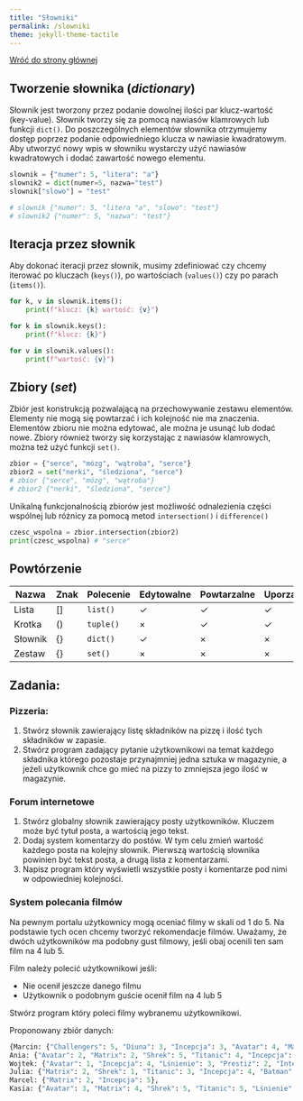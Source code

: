 ```yaml
---
title: "Słowniki"
permalink: /slowniki
theme: jekyll-theme-tactile
---
```


[Wróć do strony głównej](index.md)

## Tworzenie słownika (*dictionary*)
Słownik jest tworzony przez podanie dowolnej ilości par klucz-wartość (key-value). Słownik tworzy się za pomocą nawiasów klamrowych lub funkcji `dict()`. Do poszczególnych elementów słownika otrzymujemy dostęp poprzez podanie odpowiedniego klucza w nawiasie kwadratowym. Aby utworzyć nowy wpis w słowniku wystarczy użyć nawiasów kwadratowych i dodać zawartość nowego elementu.

```python
slownik = {"numer": 5, "litera": "a"}
slownik2 = dict(numer=5, nazwa="test")
slownik["slowo"] = "test"

# slownik {"numer": 5, "litera "a", "slowo": "test"}
# slownik2 {"numer": 5, "nazwa": "test"}
```

## Iteracja przez słownik
Aby dokonać iteracji przez słownik, musimy zdefiniować czy chcemy iterować po kluczach (`keys()`), po wartościach (`values()`) czy po parach (`items()`).

```python
for k, v in slownik.items():
    print(f"klucz: {k} wartość: {v}")

for k in slownik.keys():
    print(f"klucz: {k}")

for v in slownik.values():
    print(f"wartość: {v}")
```

## Zbiory (*set*)
Zbiór jest konstrukcją pozwalającą na przechowywanie zestawu elementów. Elementy nie mogą się powtarzać i ich kolejność nie ma znaczenia. Elementów zbioru nie można edytować, ale można je usunąć lub dodać nowe. Zbiory również tworzy się korzystając z nawiasów klamrowych, można też użyć funkcji `set()`.

```python
zbior = {"serce", "mózg", "wątroba", "serce"}
zbior2 = set("nerki", "śledziona", "serce")
# zbior {"serce", "mózg", "wątroba"}
# zbior2 {"nerki", "śledziona", "serce"}
```

Unikalną funkcjonalnością zbiorów jest możliwość odnalezienia części wspólnej lub różnicy za pomocą metod `intersection()` i `difference()`

```python
czesc_wspolna = zbior.intersection(zbior2)
print(czesc_wspolna) # "serce"
```

## Powtórzenie

Nazwa | Znak | Polecenie | Edytowalne | Powtarzalne | Uporządkowane
---|---|---|---|---|---
Lista | [] | `list()` | ✓ | ✓ | ✓
Krotka | () | `tuple()` | × | ✓ | ✓
Słownik | {} | `dict()` | ✓ | ×| ×
Zestaw | {} | `set()` | × | × | ×

## Zadania:
### Pizzeria:
1. Stwórz słownik zawierający listę składników na pizzę i ilość tych składników w zapasie.
2. Stwórz program zadający pytanie użytkownikowi na temat każdego składnika którego pozostaje przynajmniej jedna sztuka w magazynie, a jeżeli użytkownik chce go mieć na pizzy to zmniejsza jego ilość w magazynie.

### Forum internetowe
1. Stwórz globalny słownik zawierający posty użytkowników. Kluczem może być tytuł posta, a wartością jego tekst.
2. Dodaj system komentarzy do postów. W tym celu zmień wartość każdego posta na kolejny słownik. Pierwszą wartością słownika powinien być tekst posta, a drugą lista z komentarzami.
3. Napisz program który wyświetli wszystkie posty i komentarze pod nimi w odpowiedniej kolejności.

### System polecania filmów
Na pewnym portalu użytkownicy mogą oceniać filmy w skali od 1 do 5. Na podstawie tych ocen chcemy tworzyć rekomendacje filmów. Uważamy, że dwóch użytkowników ma podobny gust filmowy, jeśli obaj ocenili ten sam film na 4 lub 5.

Film należy polecić użytkownikowi jeśli:
- Nie ocenił jeszcze danego filmu
- Użytkownik o podobnym guście ocenił film na 4 lub 5

Stwórz program który poleci filmy wybranemu użytkownikowi.

Proponowany zbiór danych:

```python
{Marcin: {"Challengers": 5, "Diuna": 3, "Incepcja": 3, "Avatar": 4, "Matrix": 4, "Pianista": 5, "Batman": 2, "Prestiż": 5},
Ania: {"Avatar": 2, "Matrix": 2, "Shrek": 5, "Titanic": 4, "Incepcja": 3},
Wojtek: {"Avatar": 1, "Incepcja": 4, "Lśnienie": 3, "Prestiż": 2, "Interstellar": 4, "Kiler": 5},
Julia: {"Matrix": 2, "Shrek": 1, "Titanic": 3, "Incepcja": 4, "Batman": 5, "Interstellar": 2, "Kiler": 5, "Challengers": 5},
Marcel: {"Matrix": 2, "Incepcja": 5},
Kasia: {"Avatar": 3, "Matrix": 4, "Shrek": 5, "Titanic": 5, "Lśnienie": 5, "Prestiż": 5, "Incepcja": 3, "Batman": 4, "Interstellar": 4, "Kiler": 4, "Challengers": 2, "Diuna": 3}}
```

